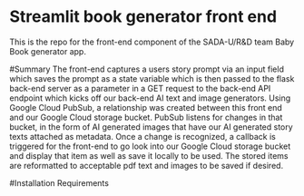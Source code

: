 ﻿# Streamlit book generator front end
This is the repo for the front-end component of the SADA-U/R&D team Baby Book generator app.

#Summary
The front-end captures a users story prompt via an input field which saves the prompt as a state variable which is then passed to the flask back-end server as a parameter in a GET request to the back-end API endpoint which kicks off our back-end AI text and image generators. Using Google Cloud PubSub, a relationship was created between this front end and our Google Cloud storage bucket. PubSub listens for changes in that bucket, in the form of AI generated images that have our AI generated story texts attached as metadata. Once a change is recognized, a callback is triggered for the front-end to go look into our Google Cloud storage bucket and display that item as well as save it locally to be used. The stored items are reformatted to acceptable pdf text and images to be saved if desired. 

#Installation Requirements
